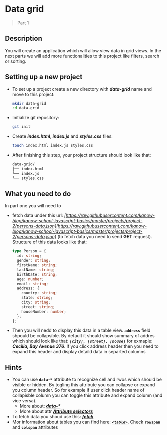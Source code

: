 # Data grid

> Part 1

## Description

You will create an application which will allow view data in grid views. In the next parts we will add more
functionalities to this project like filters, search or sorting.

## Setting up a new project

- To set up a project create a new directory with **_data-grid_** name and move to this project:

  ```bash
  mkdir data-grid
  cd data-grid
  ```

- Initialize git repository:

  ```bash
  git init
  ```

- Create **_index.html_**, **_index.js_** and **_styles.css_** files:

  ```bash
  touch index.html index.js styles.css
  ```

- After finishing this step, your project structure should look like that:

  ```bash
  data-grid/
  ├── index.html
  └── index.js
  └── styles.css
  ```

## What you need to do

In part one you will need to

- fetch data under this url: _[https://raw.githubusercontent.com/kanow-blog/kanow-school-javascript-basics/master/projects/project-2/persons-data.json](https://raw.githubusercontent.com/kanow-blog/kanow-school-javascript-basics/master/projects/project-2/persons-data.json)_ (to fetch data you need to send **GET** request). Structure of this data looks like that:

  ```typescript
  type Person = {
    id: string;
    gender: string;
    firstName: string;
    lastName: string;
    birthDate: string;
    age: number;
    email: string;
    address: {
      country: string;
      state: string;
      city: string;
      street: string;
      houseNumber: number;
    };
  };
  ```

- Then you will nedd to display this data in a table view. **`address`** field shpould be collapsible. By default it should show summary of addres which should look like that: _**`[city], [street], [house]`**_ for exmaple: _**Cecilia, Bay Avenue 376**_. If you click address header then you need to expand this header and display detaild data in separted columns

## Hints

- You can use **`data-*`** attribute to recognize cell and rwos which should be visible or hidden. By togling this attribute you can collapse or expand you column header. So for example if user click header name of collapisble column you can toggle this attribute and expand column (and vice versa).
  - More about: _**[data-\*](https://developer.mozilla.org/en-US/docs/Web/HTML/Global_attributes/data-*)**_
  - More about attr _**[Attribute selectors](https://developer.mozilla.org/en-US/docs/Web/CSS/Attribute_selectors)**_
- To fetch data you shoud use this: _**[fetch](https://developer.mozilla.org/en-US/docs/Web/API/Fetch_API/Using_Fetch)**_
- Mor information about tables you can find here: _**[`<table>`](https://developer.mozilla.org/en-US/docs/Web/HTML/Element/table)**_. Check **`rowspan`** and **`colspan`** attributes
